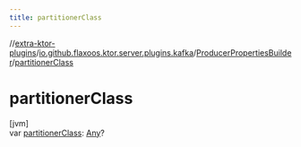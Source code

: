 ```yaml
---
title: partitionerClass
---
```

//[extra-ktor-plugins](../../../index.md)/[io.github.flaxoos.ktor.server.plugins.kafka](../index.md)/[ProducerPropertiesBuilder](index.md)/[partitionerClass](partitioner-class.md)



# partitionerClass



[jvm]\
var [partitionerClass](partitioner-class.md): [Any](https://kotlinlang.org/api/latest/jvm/stdlib/kotlin/-any/index.md)?





